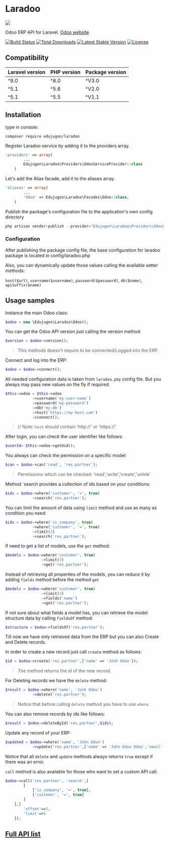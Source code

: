 # Laradoo

<img src="https://raw.githubusercontent.com/Edujugon/laradoo/master/docs/assets/laradoo.png">

Odoo ERP API for Laravel. [Odoo website](https://www.odoo.com)

[![Build Status](https://api.travis-ci.org/Edujugon/laradoo.svg)](https://api.travis-ci.org/Edujugon/laradoo)
[![Total Downloads](https://poser.pugx.org/edujugon/laradoo/downloads)](https://packagist.org/packages/edujugon/laradoo)
[![Latest Stable Version](https://poser.pugx.org/edujugon/laradoo/v/stable)](https://packagist.org/packages/edujugon/laradoo)
[![License](https://poser.pugx.org/edujugon/laradoo/license)](https://packagist.org/packages/edujugon/laradoo)

## Compatibility

| Laravel version | PHP version | Package version |
|---|---|---|
| ^9.0 | ^8.0 | ^V3.0 |
| ^5.1 | ^5.6 | ^V2.0 |
| ^5.1 | ^5.5 | ^V1.1 |

## Installation

type in console:

```shel
composer require edujugon/laradoo
```

Register Laradoo service by adding it to the providers array.
```php
'providers' => array(
        ...
        Edujugon\Laradoo\Providers\OdooServiceProvider::class
    )
```

Let's add the Alias facade, add it to the aliases array.
```php
'aliases' => array(
        ...
        'Odoo' => Edujugon\Laradoo\Facades\Odoo::class,
    )
```
    
Publish the package's configuration file to the application's own config directory

```php
php artisan vendor:publish --provider="Edujugon\Laradoo\Providers\OdooServiceProvider" --tag="config"
```

### Configuration

After publishing the package config file, the base configuration for laradoo package is located in config/laradoo.php


Also, you can dynamically update those values calling the available setter methods:

`host($url)`, `username($username)`, `password($password)`, `db($name)`, `apiSuffix($name)`


##  Usage samples

Instance the main Odoo class:

```php
$odoo = new \Edujugon\Laradoo\Odoo();
```
You can get the Odoo API version just calling the version method:

```php
$version = $odoo->version();
```
> This methods doesn't require to be connected/Logged into the ERP.

Connect and log into the ERP:

```php
$odoo = $odoo->connect();
```

All needed configuration data is taken from `laradoo.php` config file. But you always may pass new values on the fly if required.

```php
$this->odoo = $this->odoo
            ->username('my-user-name')
            ->password('my-password')
            ->db('my-db')
            ->host('https://my-host.com')
            ->connect();
```
> // Note: `host` should contain 'http://' or 'https://'

After login, you can check the user identifier like follows:

```php
$userId= $this->odoo->getUid();
```

You always can check the permission on a specific model:

```php
$can = $odoo->can('read', 'res.partner');
```
> Permissions which can be checked: 'read','write','create','unlink'

Method `search provides a collection of ids based on your conditions:

```php
$ids = $odoo->where('customer', '=', true)
            ->search('res.partner');
```

You can limit the amount of data using `limit` method and use as many as condition you need:

```php
$ids = $odoo->where('is_company', true)
            ->where('customer', '=', true)
            ->limit(3)
            ->search('res.partner');
```

If need to get a list of models, use the `get` method:

```php
$models = $odoo->where('customer', true)
                ->limit(3)
                ->get('res.partner');
```

Instead of retrieving all properties of the models, you can reduce it by adding `fields` method before the method `get`

```php
$models = $odoo->where('customer', true)
                ->limit(3)
                ->fields('name')
                ->get('res.partner');
```

If not sure about what fields a model has, you can retrieve the model structure data by calling `fieldsOf` method:

```php
$structure = $odoo->fieldsOf('res.partner');
```

Till now we have only retrieved data from the ERP but you can also Create and Delete records.

In order to create a new record just call `create` method as follows:

```php
$id = $odoo->create('res.partner',['name' => 'Jonh Odoo']);
```
> The method returns the id of the new record.

For Deleting records we have the `delete` method:

```php
$result = $odoo->where('name', 'Jonh Odoo')
            ->delete('res.partner');
```
> Notice that before calling `delete` method you have to use `where`.

You can also remove records by ids like follows:

```php
$result = $odoo->deleteById('res.partner',$ids);
```

Update any record of your ERP:

```php
$updated = $odoo->where('name', 'John Odoo')
            ->update('res.partner',['name' => 'John Odoo Odoo','email' => 'Johndoe@odoo.com']);
```

Notice that all `delete` and `update` methods always returns `true` except if there was an error.

`call` method is also available for those who want to set a custom API call:

```php
$odoo->call('res.partner', 'search',[
        [
            ['is_company', '=', true],
            ['customer', '=', true]
        ]
    ],[
        'offset'=>1,
        'limit'=>5
    ]);
```

##  [Full API list](https://edujugon.github.io/laradoo/build/master/Edujugon/Laradoo/Odoo.html)
